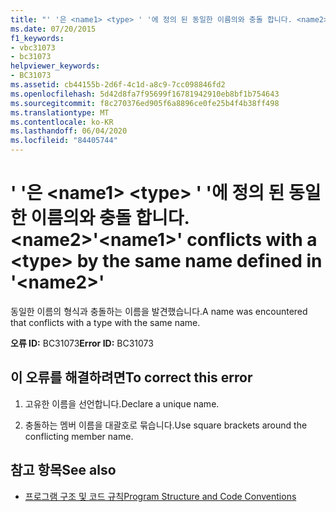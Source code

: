 ```yaml
---
title: "' '은 <name1> <type> ' '에 정의 된 동일한 이름의와 충돌 합니다. <name2>"
ms.date: 07/20/2015
f1_keywords:
- vbc31073
- bc31073
helpviewer_keywords:
- BC31073
ms.assetid: cb44155b-2d6f-4c1d-a8c9-7cc098846fd2
ms.openlocfilehash: 5d42d8fa7f95699f16781942910eb8bf1b754643
ms.sourcegitcommit: f8c270376ed905f6a8896ce0fe25b4f4b38ff498
ms.translationtype: MT
ms.contentlocale: ko-KR
ms.lasthandoff: 06/04/2020
ms.locfileid: "84405744"
---
```

# <a name="name1-conflicts-with-a-type-by-the-same-name-defined-in-name2"></a><span data-ttu-id="1e493-102">' '은 \<name1> \<type> ' '에 정의 된 동일한 이름의와 충돌 합니다. \<name2></span><span class="sxs-lookup"><span data-stu-id="1e493-102">'\<name1>' conflicts with a \<type> by the same name defined in '\<name2>'</span></span>
<span data-ttu-id="1e493-103">동일한 이름의 형식과 충돌하는 이름을 발견했습니다.</span><span class="sxs-lookup"><span data-stu-id="1e493-103">A name was encountered that conflicts with a type with the same name.</span></span>  
  
 <span data-ttu-id="1e493-104">**오류 ID:** BC31073</span><span class="sxs-lookup"><span data-stu-id="1e493-104">**Error ID:** BC31073</span></span>  
  
## <a name="to-correct-this-error"></a><span data-ttu-id="1e493-105">이 오류를 해결하려면</span><span class="sxs-lookup"><span data-stu-id="1e493-105">To correct this error</span></span>  
  
1. <span data-ttu-id="1e493-106">고유한 이름을 선언합니다.</span><span class="sxs-lookup"><span data-stu-id="1e493-106">Declare a unique name.</span></span>  
  
2. <span data-ttu-id="1e493-107">충돌하는 멤버 이름을 대괄호로 묶습니다.</span><span class="sxs-lookup"><span data-stu-id="1e493-107">Use square brackets around the conflicting member name.</span></span>  
  
## <a name="see-also"></a><span data-ttu-id="1e493-108">참고 항목</span><span class="sxs-lookup"><span data-stu-id="1e493-108">See also</span></span>

- [<span data-ttu-id="1e493-109">프로그램 구조 및 코드 규칙</span><span class="sxs-lookup"><span data-stu-id="1e493-109">Program Structure and Code Conventions</span></span>](../programming-guide/program-structure/program-structure-and-code-conventions.md)

